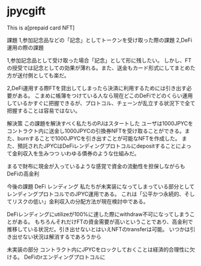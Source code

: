 # jpycgift

This is a[prepaid card NFT]

課題
1,参加記念品などの「記念」としてトークンを受け取った際の課題
2,DeFi運用の際の課題

1,参加記念品として受け取った場合「記念」として形に残したい。
しかし、FTの授受では記念としての効果が薄れる。また、送金もカード形式にしてまとめた方が送付側としても楽だ。

2,DeFi運用する際FTを貸出してしまったら決済に利用するためには引き出す必要がある。
こまめに帳簿をつけている人なら現在どこのDeFiでどのくらい運用しているかすぐに把握できるが、プロトコル、チェーンが乱立する状況下で全て把握することは容易ではない。

解決策
この課題を解決すべく私たちのPJはスタートした
ユーザは1000JPYCをコントラクト内に送金し1000JPYCの引換券NFTを受け取ることができる。また、burnすることで1000JPYCを引き出すことが可能なNFTを作成した。
また、預託されたJPYCはDeFiレンディングプロトコルにdepositすることによって金利収入を生みつつ
いわゆる債券のような仕組みだ。

まるで財布に現金が入っているような感覚で資金の流動性を担保しながらもDeFiの高金利

今後の課題
DeFi レンディング
私たちが未実装になってしまっている部分としてレンディングプロトコルでのJPYC運用である。
これは「公平かつ永続的、そしてリスクの低い」金利収入の分配方法が現在検討中である。

DeFiレンディングにutilizeが100%に達した際にwithdraw不可になってしまうことがある。
もちろんそれだけFTの資金需要が高いということであり、高金利で推移している状況だ。引き出せないとはいえNFTのtransferは可能。
いつかは引き出せない状況は解消するであろうから


未実装の部分
コントラクト内にJPYCをロックしておくことは経済的合理性に欠ける。
DeFiのrエンディングプロトコルに
